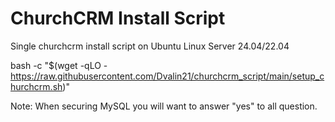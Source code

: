 # ChurchCRM Install Script
Single churchcrm install script on Ubuntu Linux Server 24.04/22.04

bash -c "$(wget -qLO - https://raw.githubusercontent.com/Dvalin21/churchcrm_script/main/setup_churchcrm.sh)"


Note: When securing MySQL you will want to answer "yes" to all question.

